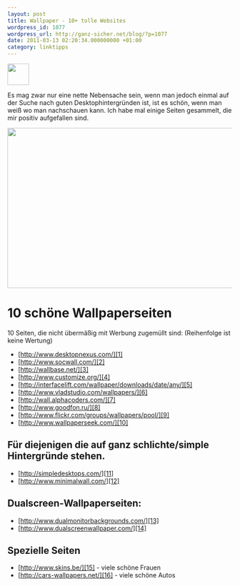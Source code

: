 ```yaml
---
layout: post
title: Wallpaper - 10+ tolle Websites
wordpress_id: 1077
wordpress_url: http://ganz-sicher.net/blog/?p=1077
date: 2011-03-13 02:20:34.000000000 +01:00
category: linktipps
---
```

<img class="lefticon" title="wallpaper_icon" src="{{site.url}}/wp-content/uploads/wallpaper_icon.png" alt="" width="48" height="48" />

Es mag zwar nur eine nette Nebensache sein, wenn man jedoch einmal auf der Suche nach guten Desktophintergründen ist, ist es schön, wenn man weiß wo man nachschauen kann. Ich habe mal einige Seiten gesammelt, die mir positiv aufgefallen sind.
<!--more-->

<a href="http://wallbase.net/wallpaper/19316"><img src="{{site.url}}/wp-content/uploads/wallpaper_image.png" alt="" title="wallpaper_image.png" width="558" height="359" class="borderimg centered"/></a>

10 schöne Wallpaperseiten
==========================
10 Seiten, die nicht übermäßig mit Werbung zugemüllt sind: 
(Reihenfolge ist keine Wertung)

+ [http://www.desktopnexus.com/][1]  
+ [http://www.socwall.com/][2]  
+ [http://wallbase.net/][3]  
+ [http://www.customize.org/][4]  
+ [http://interfacelift.com/wallpaper/downloads/date/any/][5]  
+ [http://www.vladstudio.com/wallpapers/][6]  
+ [http://wall.alphacoders.com/][7]  
+ [http://www.goodfon.ru/][8]  
+ [http://www.flickr.com/groups/wallpapers/pool/][9]  
+ [http://www.wallpaperseek.com/][10]  

Für diejenigen die auf ganz schlichte/simple Hintergründe stehen.
-----------------------------------------------------------------
+ [http://simpledesktops.com/][11]  
+ [http://www.minimalwall.com/][12]

Dualscreen-Wallpaperseiten:
---------------------------
+ [http://www.dualmonitorbackgrounds.com/][13]  
+ [http://www.dualscreenwallpaper.com/][14] 

Spezielle Seiten
-------------------
+ [http://www.skins.be/][15] - viele schöne Frauen  
+ [http://cars-wallpapers.net/][16] - viele schöne Autos

 [1]: http://www.desktopnexus.com/ "http://www.desktopnexus.com/"
 [2]: http://www.socwall.com/ "http://www.socwall.com/"
 [3]: http://wallbase.net/ "http://wallbase.net/"
 [4]: http://www.customize.org/ "http://www.customize.org/"
 [5]: http://interfacelift.com/wallpaper/downloads/date/any/ "http://interfacelift.com/wallpaper/downloads/date/any/"
 [6]: http://www.vladstudio.com/wallpapers/ "http://www.vladstudio.com/wallpapers/"
 [7]: http://wall.alphacoders.com/ "http://wall.alphacoders.com/"
 [8]: http://www.goodfon.ru/ "http://www.goodfon.ru/"
 [9]: http://www.flickr.com/groups/wallpapers/pool/ "http://www.flickr.com/groups/wallpapers/pool/"
 [10]: http://www.wallpaperseek.com/ "http://www.wallpaperseek.com/"
 [11]: http://simpledesktops.com/ "http://simpledesktops.com/"
 [12]: http://www.minimalwall.com/ "http://www.minimalwall.com/"
 [13]: http://www.dualmonitorbackgrounds.com/ "http://www.dualmonitorbackgrounds.com/"
 [14]: http://www.dualscreenwallpaper.com/ "http://www.dualscreenwallpaper.com/"
 [15]: http://www.skins.be/ "http://www.skins.be/"
 [16]: http://cars-wallpapers.net/ "http://cars-wallpapers.net/"
